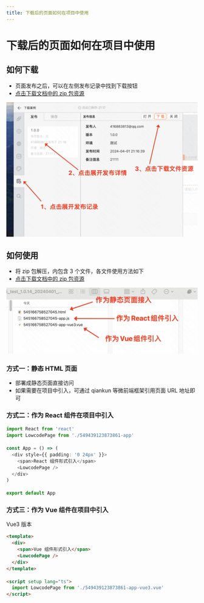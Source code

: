 ```yaml
---
title: 下载后的页面如何在项目中使用
---
```


# 下载后的页面如何在项目中使用

## 如何下载

- 页面发布之后，可以在左侧发布记录中找到下载按钮
- [点击下载文档中的 zip 包资源](https://mybricks-material.oss-cn-hangzhou.aliyuncs.com/%E4%B8%8B%E8%BD%BD%E6%96%87%E4%BB%B6%E5%AE%9E%E4%BE%8B.zip)

![alt text](img/image-2.png)

## 如何使用

- 将 zip 包解压，内包含 3 个文件，各文件使用方法如下
- [点击下载文档中的 zip 包资源](https://mybricks-material.oss-cn-hangzhou.aliyuncs.com/%E4%B8%8B%E8%BD%BD%E6%96%87%E4%BB%B6%E5%AE%9E%E4%BE%8B.zip)

![alt text](img/image.png)

### 方式一：静态 HTML 页面

- 部署成静态页面直接访问
- 如果需要在项目中引入，可通过 qiankun 等微前端框架引用页面 URL 地址即可

### 方式二：作为 React 组件在项目中引入

```ts
import React from 'react'
import LowcodePage from './549439123873861-app'

const App = () => (
  <div style={{ padding: '0 24px' }}>
    <span>React 组件形式引入</span>
    <LowcodePage />
  </div>
)

export default App
```

### 方式三：作为 Vue 组件在项目中引入

Vue3 版本

```html
<template>
  <div>
    <span>Vue 组件形式引入</span>
    <LowcodePage />
  </div>
</template>

<script setup lang="ts">
  import LowcodePage from './549439123873861-app-vue3.vue'
</script>
```
